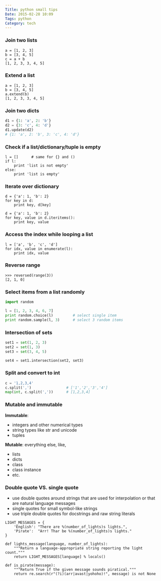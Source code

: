 ```yaml
---
Title: python small tips
Date: 2015-02-28 10:09
Tags: python
Category: tech
---
```


### Join two lists
```
a = [1, 2, 3]
b = [3, 4, 5]
c = a + b
[1, 2, 3, 3, 4, 5]
```

### Extend a list
```
a = [1, 2, 3]
b = [3, 4, 5]
a.extend(b)
[1, 2, 3, 3, 4, 5]
```

### Join two dicts
```python
d1 = {1: 'a', 2: 'b'}
d2 = {3: 'c', 4: 'd'}
d1.update(d2)
# {1: 'a', 2: 'b', 3: 'c', 4: 'd'}
```

### Check if a list/dictionary/tuple is empty
```
l = []      # same for {} and ()
if l:
    print 'list is not empty'
else:
    print 'list is empty'
```

### Iterate over dictionary
```
d = {'a': 1, 'b': 2}
for key in d:
    print key, d[key]
```

```
d = {'a': 1, 'b': 2}
for key, value in d.iteritems():
    print key, value
```

### Access the index while looping a list
```
l = ['a', 'b', 'c', 'd']
for idx, value in enumerate(l):
    print idx, value
```

### Reverse range
```
>>> reversed(range(3))
[2, 1, 0]
```

### Select items from a list randomly

```python
import random

l = [1, 2, 3, 4, 6, 7]
print random.choice(l)         # select single item
print random.sample(l, 3)      # select 3 random items
```

### Intersection of sets
```python
set1 = set(1, 2, 3)
set2 = set(1, 3)
set3 = set(3, 4, 5)

set4 = set1.intersection(set2, set3)
```

### Split and convert to int

```python
c = '1,2,3,4'
c.split(',')				# ['1','2','3','4']
map(int, c.split(','))      # [1,2,3,4]
```

### Mutable and immutable
__Immutable__:

- integers and other numerical types
- string types like str and unicode
- tuples

__Mutable__: everything else, like,

- lists
- dicts
- class
- class instance
- etc.


### Double quote VS. single quote
- use double quotes around strings that are used for interpolation or that are natural language messages
- single quotes for small symbol-like strings
- use triple double quotes for docstrings and raw string literals
```
LIGHT_MESSAGES = {
    'English': "There are %(number_of_lights)s lights.",
    'Pirate':  "Arr! Thar be %(number_of_lights)s lights."
}

def lights_message(language, number_of_lights):
    """Return a language-appropriate string reporting the light count."""
    return LIGHT_MESSAGES[language] % locals()

def is_pirate(message):
    """Return True if the given message sounds piratical."""
    return re.search(r"(?i)(arr|avast|yohoho)!", message) is not None
```
